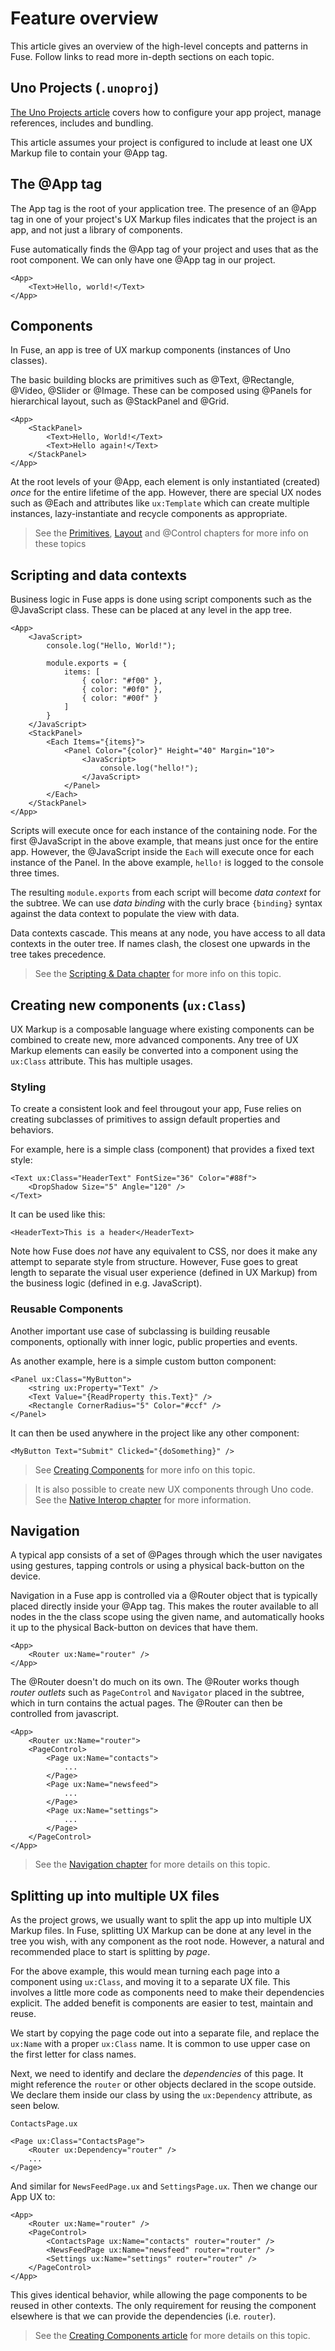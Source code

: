 # Feature overview

This article gives an overview of the high-level concepts and patterns in Fuse. Follow links to read more in-depth sections on each topic.

## Uno Projects (`.unoproj`)

[The Uno Projects article](uno-projects.md) covers how to configure your app project, manage references, includes and bundling.

This article assumes your project is configured to include at least one UX Markup file to contain your @App tag.

## The @App tag

The App tag is the root of your application tree. The presence of an @App tag in one of your project's UX Markup files indicates that the project is an app, and not just a library of components.

Fuse automatically finds the @App tag of your project and uses that as the root component. We can only have one @App tag in our project.

	<App>
		<Text>Hello, world!</Text>
	</App>

## Components

In Fuse, an app is tree of UX markup components (instances of Uno classes).

The basic building blocks are primitives such as @Text, @Rectangle, @Video, @Slider or @Image. These can be composed using @Panels for hierarchical layout, such as @StackPanel and @Grid.

	<App>
		<StackPanel>
			<Text>Hello, World!</Text>
			<Text>Hello again!</Text>
		</StackPanel>
	</App>

At the root levels of your @App, each element is only instantiated (created) *once* for the entire lifetime of the app. However, there are special UX nodes such as @Each and attributes like `ux:Template` which can create multiple instances, lazy-instantiate and recycle components as appropriate.

> See the [Primitives](../primitives/primitives.md), [Layout](../layout/layout.md) and @Control chapters for more info on these topics

## Scripting and data contexts

Business logic in Fuse apps is done using script components such as the @JavaScript class. These can be placed at any level in the app tree.

	<App>
		<JavaScript>
			console.log("Hello, World!");

			module.exports = {
				items: [
					{ color: "#f00" },
					{ color: "#0f0" },
					{ color: "#00f" }
				]
			}
		</JavaScript>
		<StackPanel>
			<Each Items="{items}">
				<Panel Color="{color}" Height="40" Margin="10">
					<JavaScript>
						console.log("hello!");
					</JavaScript>
				</Panel>
			</Each>
		</StackPanel>
	</App>

Scripts will execute once for each instance of the containing node. For the first @JavaScript in the above example, that means just once for the entire app. However, the @JavaScript inside the `Each` will execute once for each instance of the Panel. In the above example, `hello!` is logged to the console three times.

The resulting `module.exports` from each script will become *data context* for the subtree. We can use *data binding* with the curly brace `{binding}` syntax against the data context to populate the view with data.

Data contexts cascade. This means at any node, you have access to all data contexts in the outer tree. If names clash, the closest one upwards in the tree takes precedence.

> See the [Scripting & Data chapter](../scripting/scripting.md) for more info on this topic.

## Creating new components (`ux:Class`)

UX Markup is a composable language where existing components can be combined to create new, more advanced components. Any tree of UX Markup elements can easily be converted into a component using the `ux:Class` attribute. This has multiple usages.

### Styling

To create a consistent look and feel througout your app, Fuse relies on creating subclasses of primitives to assign default properties and behaviors.

For example, here is a simple class (component) that provides a fixed text style:

	<Text ux:Class="HeaderText" FontSize="36" Color="#88f">
		<DropShadow Size="5" Angle="120" />
	</Text>

It can be used like this:

	<HeaderText>This is a header</HeaderText>

Note how Fuse does *not* have any equivalent to CSS, nor does it make any attempt to separate style from structure. However, Fuse goes to great length to separate the visual user experience (defined in UX Markup) from the business logic (defined in e.g. JavaScript).

### Reusable Components

Another important use case of subclassing is building reusable components, optionally with inner logic, public properties and events.

As another example, here is a simple custom button component:

	<Panel ux:Class="MyButton">
		<string ux:Property="Text" />
		<Text Value="{ReadProperty this.Text}" />
		<Rectangle CornerRadius="5" Color="#ccf" />
	</Panel>

It can then be used anywhere in the project like any other component:

	<MyButton Text="Submit" Clicked="{doSomething}" />

> See [Creating Components](../componentization.md) for more info on this topic.

> It is also possible to create new UX components through Uno code. See the [Native Interop chapter](../native-interop/native-interop.md) for more information.

## Navigation

A typical app consists of a set of @Pages through which the user navigates using gestures, tapping controls or using a physical back-button on the device.

Navigation in a Fuse app is controlled via a @Router object that is typically placed directly inside your @App tag. This makes the router available to all nodes in the the class scope using the given name, and automatically hooks it up to the physical Back-button on devices that have them.

	<App>
		<Router ux:Name="router" />
	</App>

The @Router doesn't do much on its own. The @Router works though *router outlets* such as `PageControl` and `Navigator` placed in the subtree, which in turn contains the actual pages. The @Router can then be controlled from javascript.

	<App>
		<Router ux:Name="router">
		<PageControl>
			<Page ux:Name="contacts">
				...
			</Page>
			<Page ux:Name="newsfeed">
				...
			</Page>
			<Page ux:Name="settings">
				...
			</Page>
		</PageControl>
	</App>

> See the [Navigation chapter](../navigation/navigation.md) for more details on this topic.

## Splitting up into multiple UX files

As the project grows, we usually want to split the app up into multiple UX Markup files. In Fuse, splitting UX Markup can be done at any level in the tree you wish, with any component as the root node. However, a natural and recommended place to start is splitting by *page*.

For the above example, this would mean turning each page into a component using `ux:Class`, and moving it to a separate UX file.
This involves a little more code as components need to make their dependencies explicit. The added benefit is components are easier to test, maintain and reuse.

We start by copying the page code out into a separate file, and replace the `ux:Name` with a proper `ux:Class` name. It is common to use upper case on the first letter for class names.

Next, we need to identify and declare the *dependencies* of this page. It might reference the `router` or other objects declared in the scope outside. We declare them inside our class by using the `ux:Dependency` attribute, as seen below.

`ContactsPage.ux`

	<Page ux:Class="ContactsPage">
		<Router ux:Dependency="router" />
		...
	</Page>

And similar for `NewsFeedPage.ux` and `SettingsPage.ux`. Then we change our App UX to:

	<App>
		<Router ux:Name="router" />
		<PageControl>
			<ContactsPage ux:Name="contacts" router="router" />
			<NewsFeedPage ux:Name="newsfeed" router="router" />
			<Settings ux:Name="settings" router="router" />
		</PageControl>
	</App>

This gives identical behavior, while allowing the page components to be reused in other contexts. The only requirement for reusing the component elsewhere is that we can provide the dependencies (i.e. `router`).

> See the [Creating Components article](../componentization.md) for more details on this topic.
